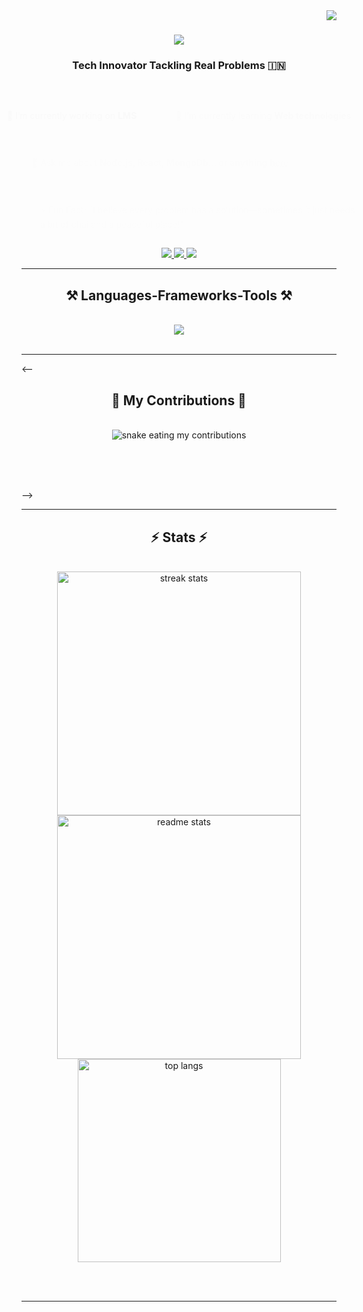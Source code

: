 <img align="right" src="https://visitor-badge.laobi.icu/badge?page_id=kishlay-kumar7.kishlay-kumar7" />

<h1 align="center">
    <img src="https://readme-typing-svg.herokuapp.com/?font=Righteous&size=35&center=true&vCenter=true&width=500&height=70&duration=4000&lines=Hi+There!+👋;+I'm+Kishlay!;" />
</h1>

<h3 align="center">Tech Innovator Tackling Real Problems 🇮🇳</h3>

<br/>

<div align="center">
  <div style="display: inline-block; text-align: left; animation: fadeInLeft 1.5s ease;">
    <p>🔭 I’m currently working on <b>LMS</b></p>
  </div>
  <div style="display: inline-block; text-align: left; animation: fadeInRight 2.5s ease;">
    <p>🌱 I’m currently learning <b>Web technologies</b></p>
  </div>
  <div style="display: inline-block; text-align: left; animation: fadeInLeft 3.5s ease;">
    <p>💬 Ask me about <b>Node.js, React, MongoDb... or anything</b> <a href="https://github.com/kishlay-kumar7/kishlay-kumar7/issues">here</a></p>
  </div>
  <div style="display: inline-block; text-align: left; animation: fadeInRight 4.5s ease;">
    <p>⚡ Fun Fact: "I believe every problem has a solution—sometimes it just needs a bit of chai and a peaceful place!"</p>
  </div>
</div>

<style>
@keyframes fadeInLeft {
  0% {
    opacity: 0;
    transform: translateX(-30px);
  }
  100% {
    opacity: 1;
    transform: translateX(0);
  }
}

@keyframes fadeInRight {
  0% {
    opacity: 0;
    transform: translateX(30px);
  }
  100% {
    opacity: 1;
    transform: translateX(0);
  }
}

div[align="center"] div {
  margin: 15px 0;
}
</style>

<div align="center"> 
  <a href="mailto:kishlay141@gmail.com">
    <img src="https://img.shields.io/badge/Gmail-333333?style=for-the-badge&logo=gmail&logoColor=red" />
  </a>
  <a href="https://linkedin.com/in/kishlaykumar1" target="_blank">
    <img src="https://img.shields.io/badge/LinkedIn-0077B5?style=for-the-badge&logo=linkedin&logoColor=white" target="_blank" />
  </a>
  <a href="https://kishlay-kumar7.github.io" target="_blank">
     <img src="https://img.shields.io/badge/Portfolio-FF5722?style=for-the-badge&logo=todoist&logoColor=white" target="_blank" /> <!-- sqlite, safari, google-chrome are other good icon options -->
  </a>
</div>

<hr/>

<h2 align="center">⚒️ Languages-Frameworks-Tools ⚒️</h2>
<br/>
<div align="center">
    <img src="https://skillicons.dev/icons?i=nodejs,react,bootstrap,zustand,html,css,vscode,github,figma,tailwind,git,c++,python,javascript,express,mongodb,c,mysql" />
</div>

<br/>
<hr/>

<-- <div align="center">
  <h2>🐍 My Contributions 🐍</h2>
  <br>
  <img alt="snake eating my contributions" src="https://raw.githubusercontent.com/kishlay-kumar7/kishlay-kumar7/output/github-contribution-grid-snake.svg" />
  
  <br/><br/><br/>
</div> -->

<hr/>

<h2 align="center">⚡ Stats ⚡</h2>
<br>
<div align=center>
  <img width=390 src="https://github-readme-streak-stats.herokuapp.com/?user=kishlay-kumar7&count_private=true&theme=react&border_radius=10" alt="streak stats"/>
  <img width=390 src="https://github-readme-stats.vercel.app/api?username=kishlay-kumar7&count_private=true&show_icons=true&theme=react&rank_icon=github&border_radius=10" alt="readme stats" />
  <br/>
  <img width=325 align="center" src="https://github-readme-stats.vercel.app/api/top-langs/?username=kishlay-kumar7&hide=HTML&langs_count=8&layout=compact&theme=react&border_radius=10&size_weight=0.5&count_weight=0.5&exclude_repo=github-readme-stats" alt="top langs" />
</div>

<br/><br/>

<hr/>

<br/>



<br/>
